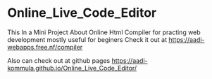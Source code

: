 # Online_Live_Code_Editor
This In a Mini Project About Online Html Compiler for practing web development mostly useful for beginers
Check it out at https://aadi-webapps.free.nf/compiler

Also can check out at github pages https://aadi-kommula.github.io/Online_Live_Code_Editor/
